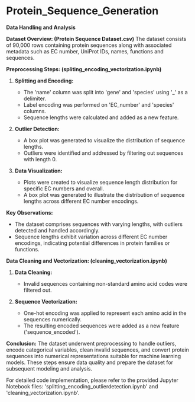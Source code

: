 # Protein_Sequence_Generation

**Data Handling and Analysis**

**Dataset Overview: (Protein Sequence Dataset.csv)**
The dataset consists of 90,000 rows containing protein sequences along with associated metadata such as EC number, UniProt IDs, names, functions and sequences.

**Preprocessing Steps: (spliting_encoding_vectorization.ipynb)**

1. **Splitting and Encoding:**
   - The 'name' column was split into 'gene' and 'species' using '_' as a delimiter.
   - Label encoding was performed on 'EC_number' and 'species' columns.
   - Sequence lengths were calculated and added as a new feature.

2. **Outlier Detection:**
   - A box plot was generated to visualize the distribution of sequence lengths.
   - Outliers were identified and addressed by filtering out sequences with length 0.

3. **Data Visualization:**
   - Plots were created to visualize sequence length distribution for specific EC numbers and overall.
   - A box plot was generated to illustrate the distribution of sequence lengths across different EC number encodings.

**Key Observations:**
- The dataset comprises sequences with varying lengths, with outliers detected and handled accordingly.
- Sequence lengths exhibit variation across different EC number encodings, indicating potential differences in protein families or functions.

**Data Cleaning and Vectorization: (cleaning_vectorization.ipynb)**

1. **Data Cleaning:**
   - Invalid sequences containing non-standard amino acid codes were filtered out.
   
2. **Sequence Vectorization:**
   - One-hot encoding was applied to represent each amino acid in the sequences numerically.
   - The resulting encoded sequences were added as a new feature ('sequence_encoded').

**Conclusion:**
The dataset underwent preprocessing to handle outliers, encode categorical variables, clean invalid sequences, and convert protein sequences into numerical representations suitable for machine learning models. These steps ensure data quality and prepare the dataset for subsequent modeling and analysis.

For detailed code implementation, please refer to the provided Jupyter Notebook files: 'splitting_encoding_outlierdetection.ipynb' and 'cleaning_vectorization.ipynb'.
